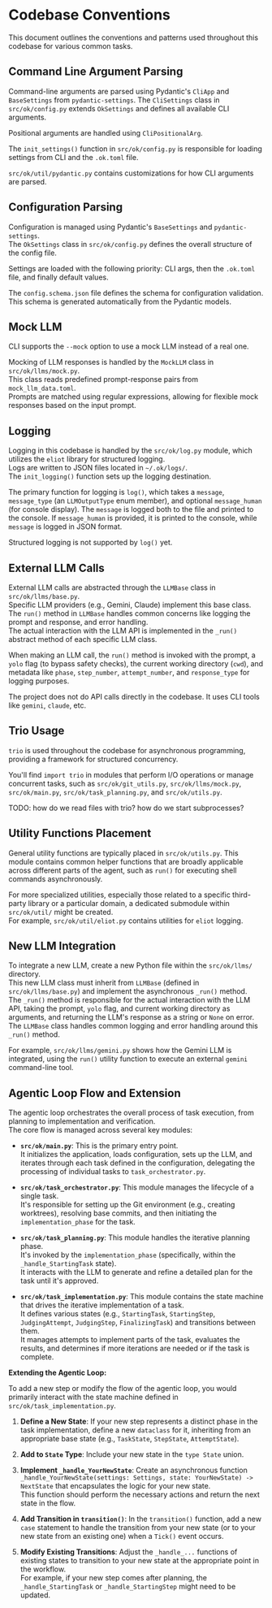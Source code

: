 # Codebase Conventions

This document outlines the conventions and patterns used throughout this codebase for various common tasks.

## Command Line Argument Parsing

Command-line arguments are parsed using Pydantic's `CliApp` and `BaseSettings` from `pydantic-settings`.
The `CliSettings` class in `src/ok/config.py` extends `OkSettings` and defines all available CLI arguments.

Positional arguments are handled using `CliPositionalArg`.

The `init_settings()` function in `src/ok/config.py` is responsible for loading settings from CLI and the `.ok.toml` file.

`src/ok/util/pydantic.py` contains customizations for how CLI arguments are parsed.

## Configuration Parsing

Configuration is managed using Pydantic's `BaseSettings` and `pydantic-settings`.\
The `OkSettings` class in `src/ok/config.py` defines the overall structure of the config file.

Settings are loaded with the following priority: CLI args, then the `.ok.toml` file, and finally default values.

The `config.schema.json` file defines the schema for configuration validation.
This schema is generated automatically from the Pydantic models.

## Mock LLM

CLI supports the `--mock` option to use a mock LLM instead of a real one.

Mocking of LLM responses is handled by the `MockLLM` class in `src/ok/llms/mock.py`.\
This class reads predefined prompt-response pairs from `mock_llm_data.toml`.\
Prompts are matched using regular expressions, allowing for flexible mock responses based on the input prompt.

## Logging

Logging in this codebase is handled by the `src/ok/log.py` module, which utilizes the `eliot` library for structured logging.\
Logs are written to JSON files located in `~/.ok/logs/`.\
The `init_logging()` function sets up the logging destination.

The primary function for logging is `log()`, which takes a `message`, `message_type` (an `LLMOutputType` enum member), and optional `message_human` (for console display).
The `message` is logged both to the file and printed to the console.
If `message_human` is provided, it is printed to the console, while `message` is logged in JSON format.

Structured logging is not supported by `log()` yet.

## External LLM Calls

External LLM calls are abstracted through the `LLMBase` class in `src/ok/llms/base.py`.\
Specific LLM providers (e.g., Gemini, Claude) implement this base class.\
The `run()` method in `LLMBase` handles common concerns like logging the prompt and response, and error handling.\
The actual interaction with the LLM API is implemented in the `_run()` abstract method of each specific LLM class.

When making an LLM call, the `run()` method is invoked with the prompt, a `yolo` flag (to bypass safety checks), the current working directory (`cwd`), and metadata like `phase`, `step_number`, `attempt_number`, and `response_type` for logging purposes.

The project does not do API calls directly in the codebase.
It uses CLI tools like `gemini`, `claude`, etc.

## Trio Usage

`trio` is used throughout the codebase for asynchronous programming, providing a framework for structured concurrency.

You'll find `import trio` in modules that perform I/O operations or manage concurrent tasks, such as `src/ok/git_utils.py`, `src/ok/llms/mock.py`, `src/ok/main.py`, `src/ok/task_planning.py`, and `src/ok/utils.py`.

TODO: how do we read files with trio? how do we start subprocesses?

## Utility Functions Placement

General utility functions are typically placed in `src/ok/utils.py`.
This module contains common helper functions that are broadly applicable across different parts of the agent, such as `run()` for executing shell commands asynchronously.

For more specialized utilities, especially those related to a specific third-party library or a particular domain, a dedicated submodule within `src/ok/util/` might be created.\
For example, `src/ok/util/eliot.py` contains utilities for `eliot` logging.

## New LLM Integration

To integrate a new LLM, create a new Python file within the `src/ok/llms/` directory.\
This new LLM class must inherit from `LLMBase` (defined in `src/ok/llms/base.py`) and implement the asynchronous `_run()` method.\
The `_run()` method is responsible for the actual interaction with the LLM API, taking the prompt, `yolo` flag, and current working directory as arguments, and returning the LLM's response as a string or `None` on error.\
The `LLMBase` class handles common logging and error handling around this `_run()` method.

For example, `src/ok/llms/gemini.py` shows how the Gemini LLM is integrated, using the `run()` utility function to execute an external `gemini` command-line tool.

## Agentic Loop Flow and Extension

The agentic loop orchestrates the overall process of task execution, from planning to implementation and verification.\
The core flow is managed across several key modules:

- **`src/ok/main.py`**: This is the primary entry point.\
  It initializes the application, loads configuration, sets up the LLM, and iterates through each task defined in the configuration, delegating the processing of individual tasks to `task_orchestrator.py`.

- **`src/ok/task_orchestrator.py`**: This module manages the lifecycle of a single task.\
  It's responsible for setting up the Git environment (e.g., creating worktrees), resolving base commits, and then initiating the `implementation_phase` for the task.

- **`src/ok/task_planning.py`**: This module handles the iterative planning phase.\
  It's invoked by the `implementation_phase` (specifically, within the `_handle_StartingTask` state).\
  It interacts with the LLM to generate and refine a detailed plan for the task until it's approved.

- **`src/ok/task_implementation.py`**: This module contains the state machine that drives the iterative implementation of a task.\
  It defines various states (e.g., `StartingTask`, `StartingStep`, `JudgingAttempt`, `JudgingStep`, `FinalizingTask`) and transitions between them.\
  It manages attempts to implement parts of the task, evaluates the results, and determines if more iterations are needed or if the task is complete.

**Extending the Agentic Loop:**

To add a new step or modify the flow of the agentic loop, you would primarily interact with the state machine defined in `src/ok/task_implementation.py`.

1. **Define a New State**: If your new step represents a distinct phase in the task implementation, define a new `dataclass` for it, inheriting from an appropriate base state (e.g., `TaskState`, `StepState`, `AttemptState`).

2. **Add to `State` Type**: Include your new state in the `type State` union.

3. **Implement `_handle_YourNewState`**: Create an asynchronous function `_handle_YourNewState(settings: Settings, state: YourNewState) -> NextState` that encapsulates the logic for your new state.\
   This function should perform the necessary actions and return the next state in the flow.

4. **Add Transition in `transition()`**: In the `transition()` function, add a new `case` statement to handle the transition from your new state (or to your new state from an existing one) when a `Tick()` event occurs.

5. **Modify Existing Transitions**: Adjust the `_handle_...` functions of existing states to transition to your new state at the appropriate point in the workflow.\
   For example, if your new step comes after planning, the `_handle_StartingTask` or `_handle_StartingStep` might need to be updated.

